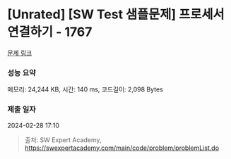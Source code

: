 # [Unrated] [SW Test 샘플문제] 프로세서 연결하기 - 1767 

[문제 링크](https://swexpertacademy.com/main/code/problem/problemDetail.do?contestProbId=AV4suNtaXFEDFAUf) 

### 성능 요약

메모리: 24,244 KB, 시간: 140 ms, 코드길이: 2,098 Bytes

### 제출 일자

2024-02-28 17:10



> 출처: SW Expert Academy, https://swexpertacademy.com/main/code/problem/problemList.do